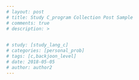 ```yaml
---
# layout: post
# title: Study C_program Collection Post Sample
# comments: true
# description: >
  

# study: [study_lang_c]
# categories: [personal_prob]
# tags: [c,backjoon_level]
# date: 2018-05-05
# author: author2
---
```





